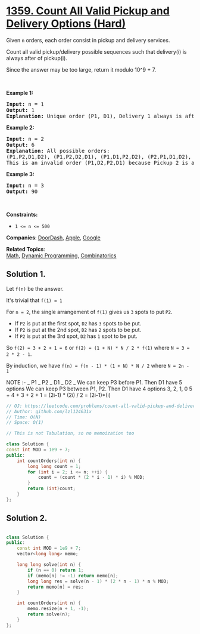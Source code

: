 # [1359. Count All Valid Pickup and Delivery Options (Hard)](https://leetcode.com/problems/count-all-valid-pickup-and-delivery-options)

<p>Given <code>n</code> orders, each order consist in pickup and delivery services.&nbsp;</p>
<p>Count all valid pickup/delivery possible sequences such that delivery(i) is always after of&nbsp;pickup(i).&nbsp;</p>
<p>Since the answer&nbsp;may be too large,&nbsp;return it modulo&nbsp;10^9 + 7.</p>
<p>&nbsp;</p>
<p><strong class="example">Example 1:</strong></p>
<pre><strong>Input:</strong> n = 1
<strong>Output:</strong> 1
<strong>Explanation:</strong> Unique order (P1, D1), Delivery 1 always is after of Pickup 1.
</pre>
<p><strong class="example">Example 2:</strong></p>
<pre><strong>Input:</strong> n = 2
<strong>Output:</strong> 6
<strong>Explanation:</strong> All possible orders: 
(P1,P2,D1,D2), (P1,P2,D2,D1), (P1,D1,P2,D2), (P2,P1,D1,D2), (P2,P1,D2,D1) and (P2,D2,P1,D1).
This is an invalid order (P1,D2,P2,D1) because Pickup 2 is after of Delivery 2.
</pre>
<p><strong class="example">Example 3:</strong></p>
<pre><strong>Input:</strong> n = 3
<strong>Output:</strong> 90
</pre>
<p>&nbsp;</p>
<p><strong>Constraints:</strong></p>
<ul>
	<li><code>1 &lt;= n &lt;= 500</code></li>
</ul>

**Companies**:
[DoorDash](https://leetcode.com/company/doordash), [Apple](https://leetcode.com/company/apple), [Google](https://leetcode.com/company/google)

**Related Topics**:  
[Math](https://leetcode.com/tag/math/), [Dynamic Programming](https://leetcode.com/tag/dynamic-programming/), [Combinatorics](https://leetcode.com/tag/combinatorics/)

## Solution 1.

Let `f(n)` be the answer.

It's trivial that `f(1) = 1`

For `n = 2`, the single arrangement of `f(1)` gives us `3` spots to put `P2`.

* If `P2` is put at the first spot, `D2` has `3` spots to be put.
* If `P2` is put at the 2nd spot, `D2` has `2` spots to be put.
* If `P2` is put at the 3rd spot, `D2` has `1` spot to be put.

So `f(2) = 3 + 2 + 1 = 6` or `f(2) = (1 + N) * N / 2 * f(1)` where `N = 3 = 2 * 2 - 1`.

By induction, we have `f(n) = f(n - 1) * (1 + N) * N / 2` where `N = 2n - 1`

NOTE :-
_ P1 _ P2 _ D1 _ D2 _
We can keep P3 before P1. Then D1 have 5 options
We can keep P3 between P1, P2. Then D1 have 4 options
3, 2, 1, 0
5 + 4 + 3 + 2 + 1 = (2i-1) * (2i) / 2 = (2i-1)*(i)

```cpp
// OJ: https://leetcode.com/problems/count-all-valid-pickup-and-delivery-options/
// Author: github.com/lzl124631x
// Time: O(N)
// Space: O(1)

// This is not Tabulation, so no memoization too

class Solution {
const int MOD = 1e9 + 7;
public:
    int countOrders(int n) {
        long long count = 1;
        for (int i = 2; i <= n; ++i) {
            count = (count * (2 * i - 1) * i) % MOD;
        }
        return (int)count;
    }
};
```
## Solution 2.

```cpp

class Solution {
public:
    const int MOD = 1e9 + 7;
    vector<long long> memo;

    long long solve(int n) {
        if (n == 0) return 1;
        if (memo[n] != -1) return memo[n];
        long long res = solve(n - 1) * (2 * n - 1) * n % MOD;
        return memo[n] = res;
    }

    int countOrders(int n) {
        memo.resize(n + 1, -1);
        return solve(n);
    }
};
```

